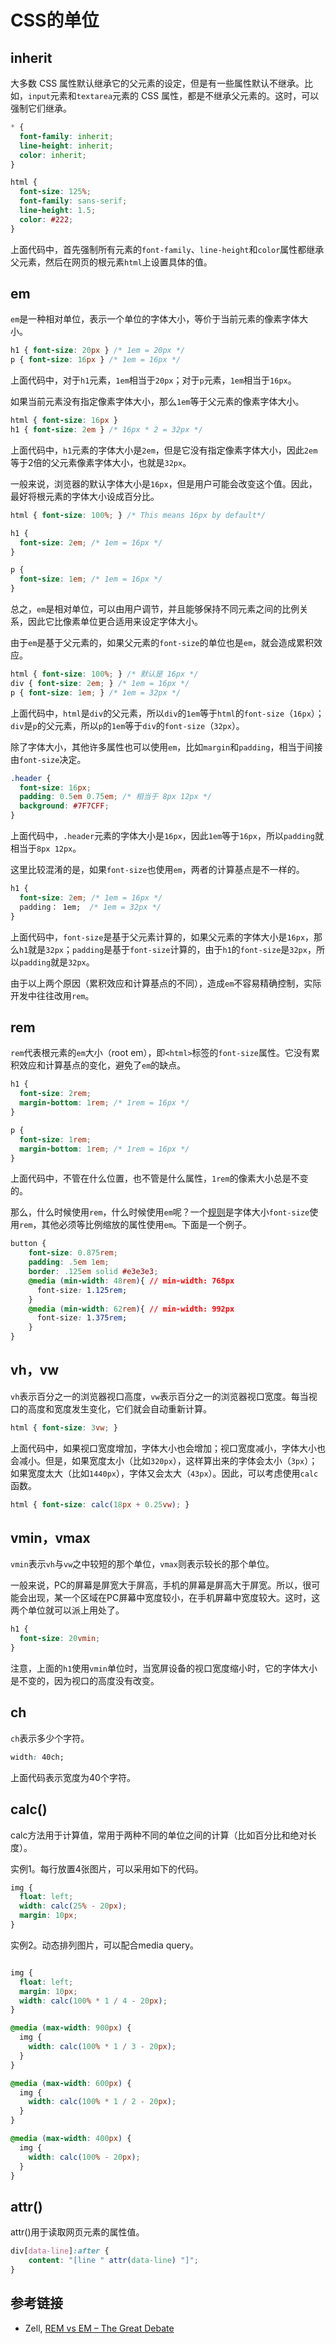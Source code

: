 # CSS的单位

## inherit

大多数 CSS 属性默认继承它的父元素的设定，但是有一些属性默认不继承。比如，`input`元素和`textarea`元素的 CSS 属性，都是不继承父元素的。这时，可以强制它们继承。

```css
* {
  font-family: inherit;
  line-height: inherit;
  color: inherit;
}

html {
  font-size: 125%;
  font-family: sans-serif;
  line-height: 1.5;
  color: #222;
}
```

上面代码中，首先强制所有元素的`font-family`、`line-height`和`color`属性都继承父元素，然后在网页的根元素`html`上设置具体的值。

## em

`em`是一种相对单位，表示一个单位的字体大小，等价于当前元素的像素字体大小。

```css
h1 { font-size: 20px } /* 1em = 20px */
p { font-size: 16px } /* 1em = 16px */
```

上面代码中，对于`h1`元素，`1em`相当于`20px`；对于`p`元素，`1em`相当于`16px`。

如果当前元素没有指定像素字体大小，那么`1em`等于父元素的像素字体大小。

```css
html { font-size: 16px }
h1 { font-size: 2em } /* 16px * 2 = 32px */
```

上面代码中，`h1`元素的字体大小是`2em`，但是它没有指定像素字体大小，因此`2em`等于2倍的父元素像素字体大小，也就是`32px`。

一般来说，浏览器的默认字体大小是`16px`，但是用户可能会改变这个值。因此，最好将根元素的字体大小设成百分比。

```css
html { font-size: 100%; } /* This means 16px by default*/

h1 {
  font-size: 2em; /* 1em = 16px */
}

p {
  font-size: 1em; /* 1em = 16px */
}
```

总之，`em`是相对单位，可以由用户调节，并且能够保持不同元素之间的比例关系，因此它比像素单位更合适用来设定字体大小。

由于`em`是基于父元素的，如果父元素的`font-size`的单位也是`em`，就会造成累积效应。

```css
html { font-size: 100%; } /* 默认是 16px */
div { font-size: 2em; } /* 1em = 16px */
p { font-size: 1em; } /* 1em = 32px */
```

上面代码中，`html`是`div`的父元素，所以`div`的`1em`等于`html`的`font-size`（`16px`）；`div`是`p`的父元素，所以`p`的`1em`等于`div`的`font-size`（`32px`）。

除了字体大小，其他许多属性也可以使用`em`，比如`margin`和`padding`，相当于间接由`font-size`决定。

```css
.header {
  font-size: 16px;
  padding: 0.5em 0.75em; /* 相当于 8px 12px */
  background: #7F7CFF;
}
```

上面代码中，`.header`元素的字体大小是`16px`，因此`1em`等于`16px`，所以`padding`就相当于`8px 12px`。

这里比较混淆的是，如果`font-size`也使用`em`，两者的计算基点是不一样的。

```css
h1 {
  font-size: 2em; /* 1em = 16px */
  padding： 1em;  /* 1em = 32px */
}
```

上面代码中，`font-size`是基于父元素计算的，如果父元素的字体大小是`16px`，那么`h1`就是`32px`；`padding`是基于`font-size`计算的，由于`h1`的`font-size`是`32px`，所以`padding`就是`32px`。

由于以上两个原因（累积效应和计算基点的不同），造成`em`不容易精确控制，实际开发中往往改用`rem`。

## rem

`rem`代表根元素的`em`大小（root em），即`<html>`标签的`font-size`属性。它没有累积效应和计算基点的变化，避免了`em`的缺点。

```css
h1 {
  font-size: 2rem;
  margin-bottom: 1rem; /* 1rem = 16px */
}

p {
  font-size: 1rem;
  margin-bottom: 1rem; /* 1rem = 16px */
}
```

上面代码中，不管在什么位置，也不管是什么属性，`1rem`的像素大小总是不变的。

那么，什么时候使用`rem`，什么时候使用`em`呢？一个[规则](https://zellwk.com/blog/rem-vs-em/)是字体大小`font-size`使用`rem`，其他必须等比例缩放的属性使用`em`。下面是一个例子。

```css
button {
    font-size: 0.875rem;
    padding: .5em 1em;
    border: .125em solid #e3e3e3;
    @media (min-width: 48rem){ // min-width: 768px
      font-size: 1.125rem;
    }
    @media (min-width: 62rem){ // min-width: 992px
      font-size: 1.375rem;
    }
}
```

## vh，vw

`vh`表示百分之一的浏览器视口高度，`vw`表示百分之一的浏览器视口宽度。每当视口的高度和宽度发生变化，它们就会自动重新计算。

```css
html { font-size: 3vw; }
```

上面代码中，如果视口宽度增加，字体大小也会增加；视口宽度减小，字体大小也会减小。但是，如果宽度太小（比如`320px`），这样算出来的字体会太小（`3px`）；如果宽度太大（比如`1440px`），字体又会太大（`43px`）。因此，可以考虑使用`calc`函数。

```css
html { font-size: calc(18px + 0.25vw); }
```

## vmin，vmax

`vmin`表示`vh`与`vw`之中较短的那个单位，`vmax`则表示较长的那个单位。

一般来说，PC的屏幕是屏宽大于屏高，手机的屏幕是屏高大于屏宽。所以，很可能会出现，某一个区域在PC屏幕中宽度较小，在手机屏幕中宽度较大。这时，这两个单位就可以派上用处了。

```css
h1 {
  font-size: 20vmin;
}
```

注意，上面的`h1`使用`vmin`单位时，当宽屏设备的视口宽度缩小时，它的字体大小是不变的，因为视口的高度没有改变。

## ch

`ch`表示多少个字符。

```css
width: 40ch;
```

上面代码表示宽度为40个字符。

## calc()

calc方法用于计算值，常用于两种不同的单位之间的计算（比如百分比和绝对长度）。

实例1。每行放置4张图片，可以采用如下的代码。

```css
img {
  float: left;
  width: calc(25% - 20px);
  margin: 10px;
}
```

实例2。动态排列图片，可以配合media query。

```css

img {
  float: left;
  margin: 10px;
  width: calc(100% * 1 / 4 - 20px);
}

@media (max-width: 900px) {
  img {
    width: calc(100% * 1 / 3 - 20px);
  }
}

@media (max-width: 600px) {
  img {
    width: calc(100% * 1 / 2 - 20px);
  }
}

@media (max-width: 400px) {
  img {
    width: calc(100% - 20px);
  }
}

```

## attr()

attr()用于读取网页元素的属性值。

```css
div[data-line]:after { 
	content: "[line " attr(data-line) "]"; 
}
```

## 参考链接

- Zell, [REM vs EM – The Great Debate](http://zellwk.com/blog/rem-vs-em/)
